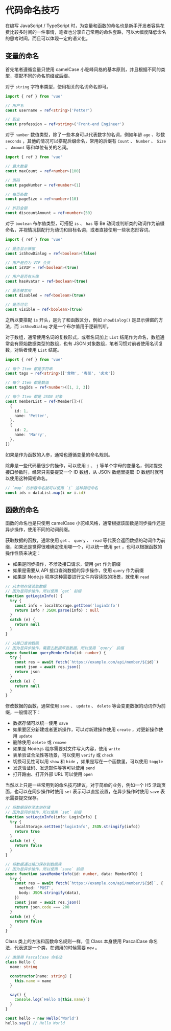 # 代码命名技巧

在编写 JavaScript / TypeScript 时，为变量和函数的命名也是新手开发者容易花费比较多时间的一件事情，笔者也分享自己常用的命名套路，可以大幅度降低命名的思考时间，而且可以体现一定的语义化。

## 变量的命名

首先笔者遵循变量只使用 camelCase 小驼峰风格的基本原则，并且根据不同的类型，搭配不同的命名前缀或后缀。

对于 `string` 字符串类型，使用相关的名词命名即可。

```ts
import { ref } from 'vue'

// 用户名
const username = ref<string>('Petter')

// 职业
const profession = ref<string>('Front-end Engineer')
```

对于 `number` 数值类型，除了一些本身可以代表数字的名词，例如年龄 `age` 、秒数 `seconds` ，其他的情况可以搭配后缀命名，常用的后缀有 `Count` 、 `Number` 、 `Size` 、 `Amount` 等和单位有关的名词。

```ts
import { ref } from 'vue'

// 最大数量
const maxCount = ref<number>(100)

// 页码
const pageNumber = ref<number>(1)

// 每页条数
const pageSize = ref<number>(10)

// 折扣金额
const discountAmount = ref<number>(50)
```

对于 `boolean` 布尔值类型，可搭配 `is` 、 `has` 等 Be 动词或判断类的动词作为前缀命名，并视情况搭配行为动词和目标名词，或者直接使用一些状态形容词。

```ts
import { ref } from 'vue'

// 是否显示弹窗
const isShowDialog = ref<boolean>(false)

// 用户是否为 VIP 会员
const isVIP = ref<boolean>(true)

// 用户是否有头像
const hasAvatar = ref<boolean>(true)

// 是否被禁用
const disabled = ref<boolean>(true)

// 是否可见
const visible = ref<boolean>(true)
```

之所以要搭配 `is` 开头，是为了和函数区分，例如 `showDialog()` 是显示弹窗的方法，而 `isShowDialog` 才是一个布尔值用于逻辑判断。

对于数组，通常使用名词的复数形式，或者名词加上 `List` 结尾作为命名，数组通常会有原始数据类型的数组，也有 JSON 对象数组，笔者习惯对前者使用名词复数，对后者使用 `List` 结尾。

```ts
import { ref } from 'vue'

// 每个 Item 都是字符串
const tags = ref<string>(['食物', '粤菜', '卤水'])

// 每个 Item 都是数值
const tagIds = ref<number>([1, 2, 3])

// 每个 Item 都是 JSON 对象
const memberList = ref<Member[]>([
  {
    id: 1,
    name: 'Petter',
  },
  {
    id: 2,
    name: 'Marry',
  },
])
```

如果是作为函数的入参，通常也遵循变量的命名规则。

除非是一些代码量很少的操作，可以使用 `i` 、 `j` 等单个字母的变量名，例如提交接口参数时，经常只需要提交一个 ID 数组，从 JSON 数组里提取 ID 数组时就可以使用这种简短命名。

```ts
// `map` 的参数命名就可以使用 `i` 这种简短命名
const ids = dataList.map(i => i.id)
```

## 函数的命名

函数的命名也是只使用 camelCase 小驼峰风格，通常根据该函数是同步操作还是异步操作，使用不同的动词前缀。

获取数据的函数，通常使用 `get` 、 `query` 、 `read` 等代表会返回数据的动词作为前缀，如果还是觉得很难确定使用哪一个，可以统一使用 `get` ，也可以根据函数的操作性质来决定：

- 如果是同步操作，不涉及接口请求，使用 `get` 作为前缀
- 如果是需要从 API 接口查询数据的异步操作，使用 `query` 作为前缀
- 如果是 Node.js 程序这种需要进行文件内容读取的场景，就使用 `read`

```ts
// 从本地存储读取数据
// 因为是同步操作，所以使用 `get` 前缀
function getLoginInfo() {
  try {
    const info = localStorage.getItem('loginInfo')
    return info ? JSON.parse(info) : null
  }
  catch (e) {
    return null
  }
}

// 从接口查询数据
// 因为是异步操作，需要去数据库查数据，所以使用 `query` 前缀
async function queryMemberInfo(id: number) {
  try {
    const res = await fetch(`https://example.com/api/member/${id}`)
    const json = await res.json()
    return json
  }
  catch (e) {
    return null
  }
}
```

修改数据的函数，通常使用 `save` 、 `update` 、 `delete` 等会变更数据的动词作为前缀，一般情况下：

- 数据存储可以统一使用 `save`
- 如果要区分新建或者更新操作，可以对新建操作使用 `create` ，对更新操作使用 `update`
- 删除使用 `delete` 或 `remove`
- 如果是 Node.js 程序需要对文件写入内容，使用 `write`
- 表单验证合法性等场景，可以使用 `verify` 或 `check`
- 切换可见性可以用 `show` 和 `hide` ，如果是写在一个函数里，可以使用 `toggle`
- 发送验证码、发送邮件等等可以使用 `send`
- 打开路由、打开外部 URL 可以使用 `open`

当然以上只是一些常用到的命名技巧建议，对于简单的业务，例如一个 H5 活动页面，也可以在同步操作时使用 `set` 表示可以直接设置，在异步操作时使用 `save` 表示需要提交保存。

```ts
// 将数据保存至本地存储
// 因为是同步操作，所以使用 `set` 前缀
function setLoginInfo(info: LoginInfo) {
  try {
    localStorage.setItem('loginInfo', JSON.stringify(info))
    return true
  }
  catch (e) {
    return false
  }
}

// 将数据通过接口保存到数据库
// 因为是异步操作，所以使用 `save` 前缀
async function saveMemberInfo(id: number, data: MemberDTO) {
  try {
    const res = await fetch(`https://example.com/api/member/${id}`, {
      method: 'POST',
      body: JSON.stringify(data),
    })
    const json = await res.json()
    return json.code === 200
  }
  catch (e) {
    return false
  }
}
```

Class 类上的方法和函数命名规则一样，但 Class 本身使用 PascalCase 命名法，代表这是一个类，在调用的时候需要 `new` 。

```ts
// 类使用 PascalCase 命名法
class Hello {
  name: string

  constructor(name: string) {
    this.name = name
  }

  say() {
    console.log(`Hello ${this.name}`)
  }
}

const hello = new Hello('World')
hello.say() // Hello World
```
